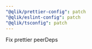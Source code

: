 ```yaml
---
"@qlik/prettier-config": patch
"@qlik/eslint-config": patch
"@qlik/tsconfig": patch
---
```


Fix prettier peerDeps
